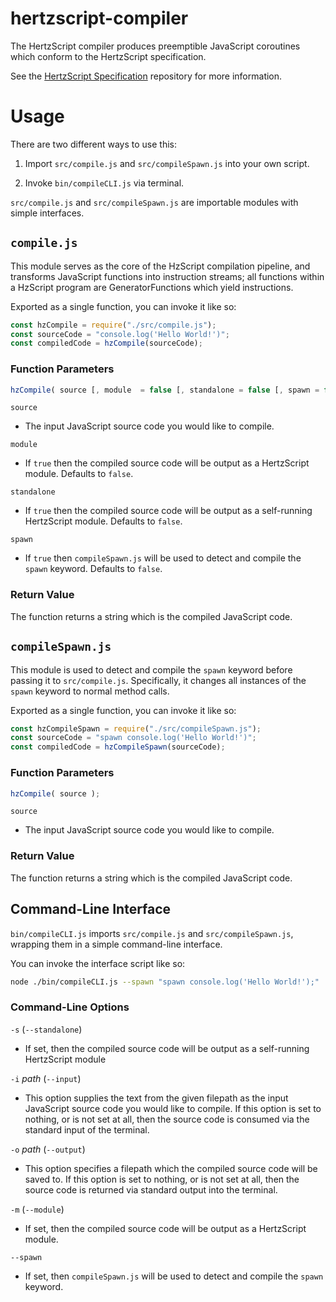 # hertzscript-compiler

The HertzScript compiler produces preemptible JavaScript coroutines which conform to the HertzScript specification.

See the [HertzScript Specification](https://github.com/Floofies/hertzscript-specification) repository for more information.

# Usage

There are two different ways to use this:

1. Import `src/compile.js` and `src/compileSpawn.js` into your own script.

2. Invoke `bin/compileCLI.js` via terminal.

`src/compile.js` and `src/compileSpawn.js` are importable modules with simple interfaces.

## `compile.js`

This module serves as the core of the HzScript compilation pipeline, and transforms JavaScript functions into instruction streams; all functions within a HzScript program are GeneratorFunctions which yield instructions.

Exported as a single function, you can invoke it like so:

```JavaScript
const hzCompile = require("./src/compile.js");
const sourceCode = "console.log('Hello World!')";
const compiledCode = hzCompile(sourceCode);
```

### Function Parameters

```JavaScript
hzCompile( source [, module  = false [, standalone = false [, spawn = false ]]);
```

`source`

- The input JavaScript source code you would like to compile.

`module`

- If `true` then the compiled source code will be output as a HertzScript module. Defaults to `false`.

`standalone`

- If `true` then the compiled source code will be output as a self-running HertzScript module. Defaults to `false`.

`spawn`

- If `true` then `compileSpawn.js` will be used to detect and compile the `spawn` keyword. Defaults to `false`.

### Return Value

The function returns a string which is the compiled JavaScript code.


## `compileSpawn.js`

This module is used to detect and compile the `spawn` keyword before passing it to `src/compile.js`. Specifically, it changes all instances of the `spawn` keyword to normal method calls.

Exported as a single function, you can invoke it like so:

```JavaScript
const hzCompileSpawn = require("./src/compileSpawn.js");
const sourceCode = "spawn console.log('Hello World!')";
const compiledCode = hzCompileSpawn(sourceCode);
```

### Function Parameters

```JavaScript
hzCompile( source );
```

`source`

- The input JavaScript source code you would like to compile.

### Return Value

The function returns a string which is the compiled JavaScript code.

## Command-Line Interface

`bin/compileCLI.js` imports `src/compile.js` and `src/compileSpawn.js`, wrapping them in a simple command-line interface.

You can invoke the interface script like so:

```bash
node ./bin/compileCLI.js --spawn "spawn console.log('Hello World!');"
```

### Command-Line Options

`-s` (`--standalone`)

- If set, then the compiled source code will be output as a self-running HertzScript module

`-i` *path* (`--input`)

- This option supplies the text from the given filepath as the input JavaScript source code you would like to compile. If this option is set to nothing, or is not set at all, then the source code is consumed via the standard input of the terminal.

`-o` *path* (`--output`)

- This option specifies a filepath which the compiled source code will be saved to. If this option is set to nothing, or is not set at all, then the source code is returned via standard output into the terminal.

`-m` (`--module`)

- If set, then the compiled source code will be output as a HertzScript module.

`--spawn`

- If set, then `compileSpawn.js` will be used to detect and compile the `spawn` keyword.